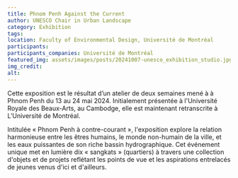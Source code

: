 ```yaml
---
title: Phnom Penh Against the Current 
author: UNESCO Chair in Urban Landscape
category: Exhibition
tags:
location: Faculty of Environmental Design, Université de Montréal
participants: 
participants_companies: Université de Montréal
featured_img: assets/images/posts/20241007-unesco_exhibition_studio.jpg
img_credit: 
alt:
---
```

Cette exposition est le résultat d’un atelier de deux semaines mené à  à Phnom Penh du 13 au 24 mai 2024. Initialement présentée à l'Université Royale des Beaux-Arts, au Cambodge, elle est maintenant retranscrite à L’Université de Montréal. 

Intitulée « Phnom Penh à contre-courant », l'exposition explore la relation harmonieuse entre les êtres humains, le monde non-humain de la ville, et les eaux puissantes de son riche bassin hydrographique. Cet événement unique met en lumière dix « sangkats » (quartiers) à travers une collection d'objets et de projets reflétant les points de vue et les aspirations entrelacés de jeunes venus d'ici et d'ailleurs.
